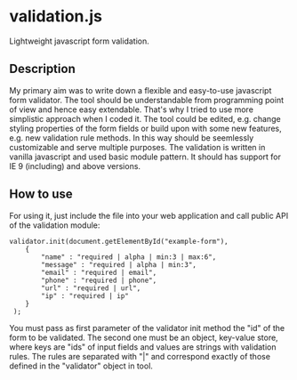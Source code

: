 validation.js
============

Lightweight javascript form validation.

## Description

My primary aim was to write down a flexible and easy-to-use javascript form validator. The tool should be understandable from programming point of view and hence easy extendable. That's why I tried to use more simplistic approach when I coded it.
The tool could be edited, e.g. change styling properties of the form fields or build upon with some new features, e.g. new validation rule methods. In this way should be seemlessly customizable and serve multiple purposes.
The validation is written in vanilla javascript and used basic module pattern. It should has support for IE 9 (including) and above versions.  

## How to use

For using it, just include the file into your web application and call public API of the validation module:

    validator.init(document.getElementById("example-form"), 
        {
            "name" : "required | alpha | min:3 | max:6",
            "message" : "required | alpha | min:3",
            "email" : "required | email",
            "phone" : "required | phone",
            "url" : "required | url",
            "ip" : "required | ip"
        }
     );

You must pass as first parameter of the validator init method the "id" of the form to be validated. The second one must be an object, key-value store, where keys are "ids" of input fields and values are strings with validation rules. The rules are separated with "|" and correspond exactly of those defined in the "validator" object in tool.        